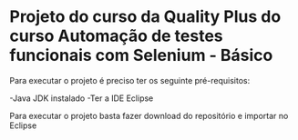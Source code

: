 Projeto do curso da Quality Plus do curso Automação de testes funcionais com Selenium - Básico
========================

Para executar o projeto é preciso ter os seguinte pré-requisitos:

-Java JDK instalado
-Ter a IDE Eclipse


Para executar o projeto basta fazer download do repositório e importar no Eclipse
